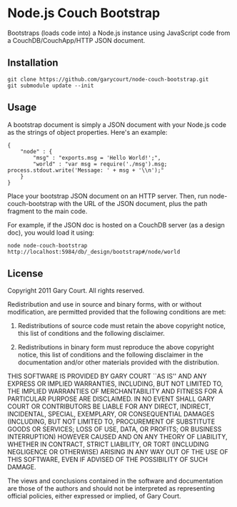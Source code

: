 # Node.js Couch Bootstrap

Bootstraps (loads code into) a Node.js instance using JavaScript code from a CouchDB/CouchApp/HTTP JSON document.

## Installation

	git clone https://github.com/garycourt/node-couch-bootstrap.git
	git submodule update --init

## Usage

A bootstrap document is simply a JSON document with your Node.js code as the strings of object properties. 
Here's an example:

	{
		"node" : {
			"msg" : "exports.msg = 'Hello World!';",
			"world" : "var msg = require('./msg').msg; process.stdout.write('Message: ' + msg + '\\n');"
		}
	}

Place your bootstrap JSON document on an HTTP server. 
Then, run node-couch-bootstrap with the URL of the JSON document, plus the path fragment to the main code.

For example, if the JSON doc is hosted on a CouchDB server (as a design doc), you would load it using:

	node node-couch-bootstrap http://localhost:5984/db/_design/bootstrap#/node/world

## License

Copyright 2011 Gary Court. All rights reserved.

Redistribution and use in source and binary forms, with or without modification, are
permitted provided that the following conditions are met:

   1. Redistributions of source code must retain the above copyright notice, this list of
      conditions and the following disclaimer.

   2. Redistributions in binary form must reproduce the above copyright notice, this list
      of conditions and the following disclaimer in the documentation and/or other materials
      provided with the distribution.

THIS SOFTWARE IS PROVIDED BY GARY COURT ``AS IS'' AND ANY EXPRESS OR IMPLIED
WARRANTIES, INCLUDING, BUT NOT LIMITED TO, THE IMPLIED WARRANTIES OF MERCHANTABILITY AND
FITNESS FOR A PARTICULAR PURPOSE ARE DISCLAIMED. IN NO EVENT SHALL GARY COURT OR
CONTRIBUTORS BE LIABLE FOR ANY DIRECT, INDIRECT, INCIDENTAL, SPECIAL, EXEMPLARY, OR
CONSEQUENTIAL DAMAGES (INCLUDING, BUT NOT LIMITED TO, PROCUREMENT OF SUBSTITUTE GOODS OR
SERVICES; LOSS OF USE, DATA, OR PROFITS; OR BUSINESS INTERRUPTION) HOWEVER CAUSED AND ON
ANY THEORY OF LIABILITY, WHETHER IN CONTRACT, STRICT LIABILITY, OR TORT (INCLUDING
NEGLIGENCE OR OTHERWISE) ARISING IN ANY WAY OUT OF THE USE OF THIS SOFTWARE, EVEN IF
ADVISED OF THE POSSIBILITY OF SUCH DAMAGE.

The views and conclusions contained in the software and documentation are those of the
authors and should not be interpreted as representing official policies, either expressed
or implied, of Gary Court.